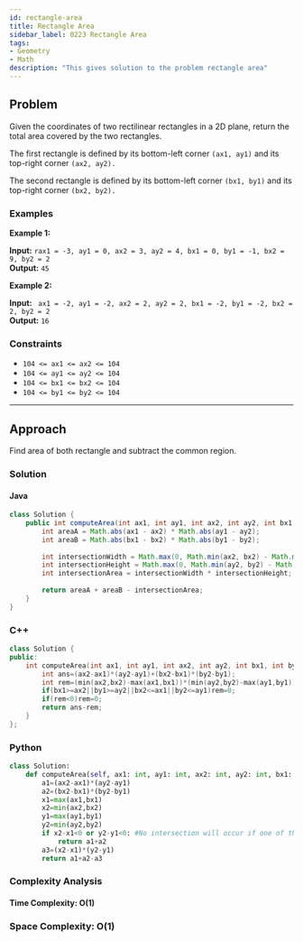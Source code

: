 ```yaml
---
id: rectangle-area
title: Rectangle Area
sidebar_label: 0223 Rectangle Area
tags:
- Geometry
- Math
description: "This gives solution to the problem rectangle area"
---
```


## Problem

Given the coordinates of two rectilinear rectangles in a 2D plane, return the total area covered by the two rectangles.

The first rectangle is defined by its bottom-left corner `(ax1, ay1)` and its top-right corner `(ax2, ay2).`

The second rectangle is defined by its bottom-left corner `(bx1, by1)` and its top-right corner `(bx2, by2).`

### Examples

**Example 1:**

**Input:** `rax1 = -3, ay1 = 0, ax2 = 3, ay2 = 4, bx1 = 0, by1 = -1, bx2 = 9, by2 = 2`  
**Output:** `45`  

**Example 2:**

**Input:** ` ax1 = -2, ay1 = -2, ax2 = 2, ay2 = 2, bx1 = -2, by1 = -2, bx2 = 2, by2 = 2`  
**Output:** `16`  

### Constraints

- `104 <= ax1 <= ax2 <= 104`
- `104 <= ay1 <= ay2 <= 104`
- `104 <= bx1 <= bx2 <= 104`
- `104 <= by1 <= by2 <= 104`

---

## Approach
Find area of both rectangle and subtract the common region.

### Solution

#### Java

```java
class Solution {
    public int computeArea(int ax1, int ay1, int ax2, int ay2, int bx1, int by1, int bx2, int by2) {
        int areaA = Math.abs(ax1 - ax2) * Math.abs(ay1 - ay2);
        int areaB = Math.abs(bx1 - bx2) * Math.abs(by1 - by2);
        
        int intersectionWidth = Math.max(0, Math.min(ax2, bx2) - Math.max(ax1, bx1));
        int intersectionHeight = Math.max(0, Math.min(ay2, by2) - Math.max(ay1, by1));
        int intersectionArea = intersectionWidth * intersectionHeight;
        
        return areaA + areaB - intersectionArea;
    }
}
```
### C++
```cpp
class Solution {
public:
    int computeArea(int ax1, int ay1, int ax2, int ay2, int bx1, int by1, int bx2, int by2) {
        int ans=(ax2-ax1)*(ay2-ay1)+(bx2-bx1)*(by2-by1);
        int rem=(min(ax2,bx2)-max(ax1,bx1))*(min(ay2,by2)-max(ay1,by1));
        if(bx1>=ax2||by1>=ay2||bx2<=ax1||by2<=ay1)rem=0;
        if(rem<0)rem=0;
        return ans-rem;
    }
};
```
### Python
```python
class Solution:
    def computeArea(self, ax1: int, ay1: int, ax2: int, ay2: int, bx1: int, by1: int, bx2: int, by2: int) -> int:
        a1=(ax2-ax1)*(ay2-ay1)
        a2=(bx2-bx1)*(by2-by1)
        x1=max(ax1,bx1)
        x2=min(ax2,bx2)
        y1=max(ay1,by1)
        y2=min(ay2,by2)
        if x2-x1<0 or y2-y1<0: #No intersection will occur if one of the side is negative
            return a1+a2
        a3=(x2-x1)*(y2-y1)
        return a1+a2-a3
```
### Complexity Analysis

#### Time Complexity: O(1)
### Space Complexity: O(1)

